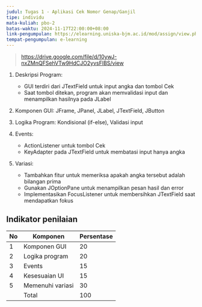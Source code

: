 ```yaml
---
judul: Tugas 1 - Aplikasi Cek Nomor Genap/Ganjil
tipe: individu
mata-kuliah: pbo-2
batas-waktu: 2024-11-17T22:00:00+08:00
link-pengumpulan: https://elearning.uniska-bjm.ac.id/mod/assign/view.php?id=53168
tempat-pengumpulan: e-learning
---
```


> https://drive.google.com/file/d/10ywJ-nxZMnQFSehVTw9HdCJO2yvsFIBS/view

1. Deskripsi Program:

   - GUI terdiri dari JTextField untuk input angka dan tombol Cek
   - Saat tombol ditekan, program akan memvalidasi input dan menampilkan hasilnya pada JLabel

2. Komponen GUI: JFrame, JPanel, JLabel, JTextField, JButton

3. Logika Program: Kondisional (if-else), Validasi input

4. Events:

   - ActionListener untuk tombol Cek
   - KeyAdapter pada JTextField untuk membatasi input hanya angka

5. Variasi:

   - Tambahkan fitur untuk memeriksa apakah angka tersebut adalah bilangan prima
   - Gunakan JOptionPane untuk menampilkan pesan hasil dan error
   - Implementasikan FocusListener untuk membersihkan JTextField saat mendapatkan fokus

## Indikator penilaian

| No  | Komponen         | Persentase |
| --- | ---------------- | ---------- |
| 1   | Komponen GUI     | 20         |
| 2   | Logika program   | 20         |
| 3   | Events           | 15         |
| 4   | Kesesuaian UI    | 15         |
| 5   | Memenuhi variasi | 30         |
|     | Total            | 100        |
